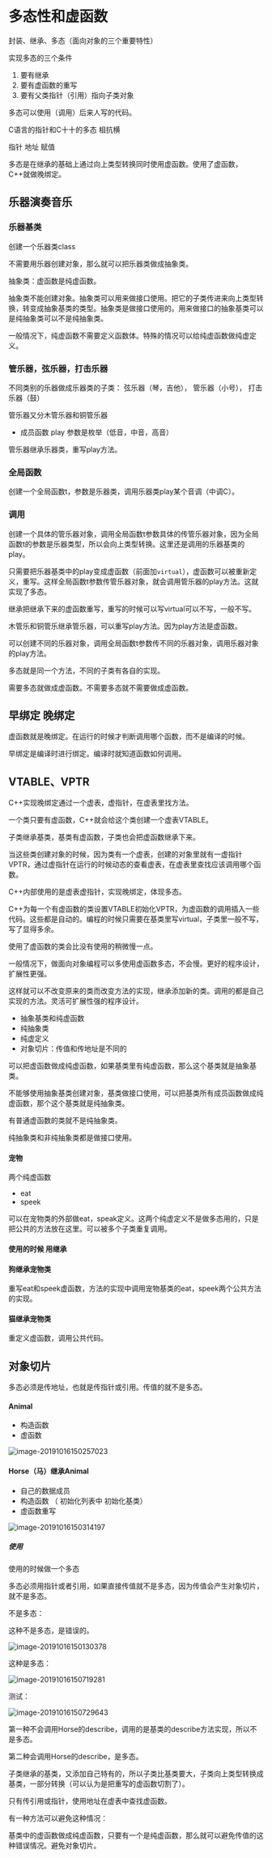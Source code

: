 # 多态性和虚函数

封装、继承、多态（面向对象的三个重要特性）

实现多态的三个条件

1. 要有继承
2. 要有虚函数的重写
3. 要有父类指针（引用）指向子类对象

多态可以使用（调用）后来人写的代码。

C语言的指针和C十十的多态 柤抗横

指针 地址 赋值

多态是在继承的基础上通过向上类型转换同时使用虚函数。使用了虚函数，C++就做晚绑定。

## 乐器演奏音乐

### 乐器基类

创建一个乐器类class

不需要用乐器创建对象，那么就可以把乐器类做成抽象类。

抽象类：虚函数是纯虚函数。

抽象类不能创建对象。抽象类可以用来做接口使用。把它的子类传进来向上类型转换，转变成抽象基类的类型。抽象类是做接口使用的。用来做接口的抽象基类可以是纯抽象类可以不是纯抽象类。

一般情况下，纯虚函数不需要定义函数体。特殊的情况可以给纯虚函数做纯虚定义。

### 管乐器，弦乐器，打击乐器

不同类别的乐器做成乐器类的子类：  弦乐器（琴，吉他）， 管乐器（小号）， 打击乐器（鼓）

管乐器又分木管乐器和铜管乐器

- 成员函数 play 参数是枚举（低音，中音，高音）

管乐器继承乐器类，重写play方法。

### 全局函数

创建一个全局函数t，参数是乐器类，调用乐器类play某个音调（中调C）。

### 调用

创建一个具体的管乐器对象，调用全局函数t参数具体的传管乐器对象，因为全局函数t的参数是乐器类型，所以会向上类型转换。这里还是调用的乐器基类的play。

只需要把乐器基类中的play变成虚函数（前面加`virtual`），虚函数可以被重新定义，重写。这样全局函数t参数传管乐器对象，就会调用管乐器的play方法。这就实现了多态。

继承把继承下来的虚函数重写，重写的时候可以写virtual可以不写，一般不写。

木管乐和铜管乐继承管乐器，可以重写play方法。因为play方法是虚函数。

可以创建不同的乐器对象，调用全局函数t参数传不同的乐器对象，调用乐器对象的play方法。

多态就是同一个方法，不同的子类有各自的实现。

需要多态就做成虚函数。不需要多态就不需要做成虚函数。

## 早绑定 晚绑定

虚函数就是晚绑定。在运行的时候才判断调用哪个函数，而不是编译的时候。

早绑定是编译时进行绑定。编译时就知道函数如何调用。

## VTABLE、VPTR

C++实现晚绑定通过一个虚表，虚指针，在虚表里找方法。

一个类只要有虚函数，C++就会给这个类创建一个虚表VTABLE。

子类继承基类，基类有虚函数，子类也会把虚函数继承下来。

当这些类创建对象的时候，因为类有一个虚表，创建的对象里就有一虚指针VPTR，通过虚指针在运行的时候动态的查看虚表，在虚表里查找应该调用哪个函数。

C++内部使用的是虚表虚指针，实现晚绑定，体现多态。

C++为每一个有虚函数的类设置VTABLE初始化VPTR，为虚函数的调用插入一些代码。这些都是自动的。编程的时候只需要在基类里写virtual，子类里一般不写，写了显得多余。

使用了虚函数的类会比没有使用的稍微慢一点。

一般情况下，做面向对象编程可以多使用虚函数多态，不会慢。更好的程序设计，扩展性更强。

这样就可以不改变原来的类而改变方法的实现，继承添加新的类。调用的都是自己实现的方法。灵活可扩展性强的程序设计。

- 抽象基类和纯虚函数
- 纯抽象类
- 纯虚定义
- 对象切片：传值和传地址是不同的

可以把虚函数做成纯虚函数，如果基类里有纯虚函数，那么这个基类就是抽象基类。

不能够使用抽象基类创建对象，基类做接口使用，可以把基类所有成员函数做成纯虚函数，那个这个基类就是纯抽象类。

有普通虚函数的类就不是纯抽象类。

纯抽象类和非纯抽象类都是做接口使用。

#### 宠物

两个纯虚函数

- eat
- speek

可以在宠物类的外部做eat，speak定义。这两个纯虚定义不是做多态用的，只是把公共的方法放在这里。可以被多个子类重复调用。

#### 使用的时候 用继承 

#### 狗继承宠物类

重写eat和speek虚函数，方法的实现中调用宠物基类的eat，speek两个公共方法的实现。

#### 猫继承宠物类

重定义虚函数，调用公共代码。

## 对象切片

多态必须是传地址，也就是传指针或引用。传值的就不是多态。

#### Animal

- 构造函数
- 虚函数

![image-20191016150257023](assets/image-20191016150257023.png)

#### Horse（马）继承Animal

- 自己的数据成员
- 构造函数 （ 初始化列表中 初始化基类）
- 虚函数重写

![image-20191016150314197](assets/image-20191016150314197.png)

##### 使用

使用的时候做一个多态

多态必须用指针或者引用，如果直接传值就不是多态，因为传值会产生对象切片，就不是多态。

不是多态：

这种不是多态，是错误的。

![image-20191016150130378](assets/image-20191016150130378.png)

这种是多态：

![image-20191016150719281](assets/image-20191016150719281.png)

测试：

![image-20191016150729643](assets/image-20191016150729643.png)

第一种不会调用Horse的describe，调用的是基类的describe方法实现，所以不是多态。

第二种会调用Horse的describe，是多态。

子类继承的基类，又添加自己特有的，所以子类比基类要大，子类向上类型转换成基类，一部分转换（可以认为是把重写的虚函数切割了）。

只有传引用或指针，使用地址在虚表中查找虚函数。

有一种方法可以避免这种情况：

基类中的虚函数做成纯虚函数，只要有一个是纯虚函数，那么就可以避免传值的这种错误情况。避免对象切片。

